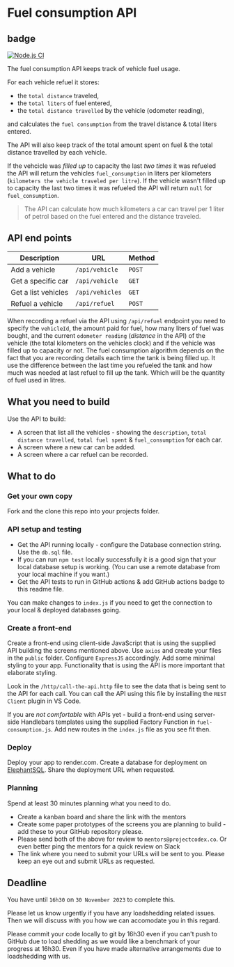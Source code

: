 # Fuel consumption API

## badge
[![Node.js CI](https://github.com/tommyshado/fuel-consumption-api/actions/workflows/node.js.yml/badge.svg)](https://github.com/tommyshado/fuel-consumption-api/actions/workflows/node.js.yml)

The fuel consumption API keeps track of vehicle fuel usage.

For each vehicle refuel it stores: 

* the `total distance` traveled,
* the `total liters` of fuel entered,
* the `total distance travelled` by the vehicle (odometer reading),

and calculates the `fuel consumption` from the travel distance & total liters entered.

The API will also keep track of the total amount spent on fuel & the total distance travelled by each vehicle.

If the vehcicle was *filled up* to capacity the last *two times* it was refueled the API will return the vehicles `fuel_consumption` in liters per kilometers (`kilometers the vehicle traveled per litre`). If the vehicle wasn't filled up to capacity the last two times it was refueled the API will return `null` for `fuel_consumption`.

> The API can calculate how much kilometers a car can travel per 1 liter of petrol based on the fuel entered and the distance traveled.

## API end points

Description            | URL              | Method
-----------------------|------------------|-------
Add a vehicle          | `/api/vehicle`   | `POST`
Get a specific car     | `/api/vehicle`   | `GET`
Get a list vehicles    | `/api/vehicles`  | `GET`
Refuel a vehicle       | `/api/refuel`    | `POST`

When recording a refuel via the API using `/api/refuel` endpoint you need to specify the `vehicleId`, the amount paid for fuel, how many liters of fuel was bought, and the current `odometer reading` (*distance* in the API) of the vehicle (the total kilometers on the vehicles clock) and if the vehicle was filled up to capacity or not. The fuel consumption algorithm depends on the fact that you are recording details each time the tank is being filled up. It use the difference between the last time you refueled the tank and how much was needed at last refuel to fill up the tank. Which will be the quantity of fuel used in litres.

## What you need to build

Use the API to build:

* A screen that list all the vehicles - showing the `description`, `total distance travelled`, `total fuel spent` & `fuel_consumption` for each car.
* A screen where a new car can be added.
* A screen where a car refuel can be recorded.

## What to do

### Get your own copy

Fork and the clone this repo into your projects folder.

### API setup and testing

* Get the API running locally - configure the Database connection string. Use the `db.sql` file.
* If you can run `npm test` locally successfully it is a good sign that your local database setup is working. (You can use a remote database from your local machine if you want.)
* Get the API tests to run in GitHub actions & add GitHub actions badge to this readme file.

You can make changes to `index.js` if you need to get the connection to your local & deployed databases going.

### Create a front-end

Create a front-end using client-side JavaScript that is using the supplied API building the screens mentioned above. Use `axios` and create your files in the `public` folder. Configure `ExpressJS` accordingly. Add some minimal styling to your app. Functionality that is using the API is more important that elaborate styling.

Look in the `/http/call-the-api.http` file to see the data that is being sent to the API for each call. You can call the API using this file by installing the `REST Client` plugin in VS Code.

If you are *not comfortable* with APIs yet - build a front-end using server-side Handlebars templates using the supplied Factory Function in `fuel-consumption.js`. Add new routes in the `index.js` file as you see fit then.

### Deploy

Deploy your app to render.com.
Create a database for deployment on [ElephantSQL](https://www.elephantsql.com/).
Share the deployment URL when requested.

### Planning

Spend at least 30 minutes planning what you need to do.

* Create a kanban board and share the link with the mentors
* Create some paper prototypes of the screens you are planning to build - add these to your GitHub repository please.
* Please send both of the above for review to `mentors@projectcodex.co`. Or even better ping the mentors for a quick review on Slack
* The link where you need to submit your URLs will be sent to you. Please keep an eye out and submit URLs as requested.

## Deadline

You have until `16h30` on `30 November 2023` to complete this.

Please let us know urgently if you have any loadshedding related issues. Then we will discuss with you how we can accomodate you in this regard.

Please commit your code locally to git by 16h30 even if you can't push to GitHub due to load shedding as we would like a benchmark of your progress at 16h30. Even if you have made alternative arrangements due to loadshedding with us.
